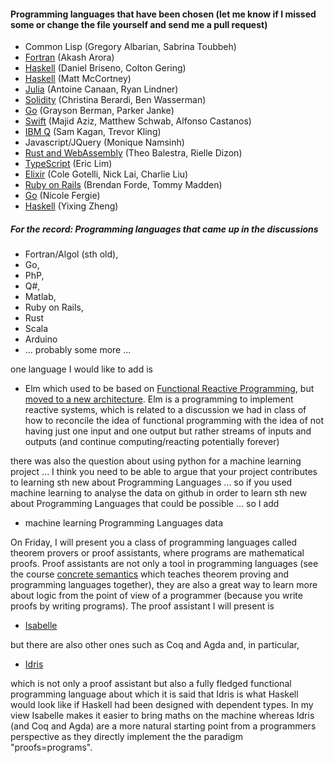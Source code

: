 

#### Programming languages that have been chosen (let me know if I missed some or change the file yourself and send me a pull request)

- Common Lisp (Gregory Albarian, Sabrina Toubbeh)
- [Fortran](https://arora110.wixsite.com/cpsc354) (Akash Arora)
- [Haskell](https://github.com/brisenodaniel/Prgrm_Lang_Project) (Daniel Briseno, Colton Gering)
- [Haskell](https://github.com/Hazmatt101/CPSC354-programming-languages) (Matt McCortney)
- [Julia](https://github.com/lindn100/CPSC354-Blog) (Antoine Canaan, Ryan Lindner)
- [Solidity](https://github.com/cberardi4/Programming-Languages) (Christina Berardi, Ben Wasserman)
- [Go](https://github.com/GraysonBerman/GoLangRepo) (Grayson Berman, Parker Janke)
- [Swift](https://github.com/schwa184/Swift-Blog) (Majid Aziz, Matthew Schwab, Alfonso Castanos)
- [IBM Q](https://onp4.com/@kagan105/~cpsc354-final-project---trevor-kling-and-sam-kagan) (Sam Kagan, Trevor Kling) 
- Javascript/JQuery (Monique Namsinh)
- [Rust and WebAssembly](https://github.com/tbalestra/RUST-and-Web-Assembly) (Theo Balestra, Rielle Dizon)
- [TypeScript](https://github.com/ereeq/proglangblog) (Eric Lim)
- [Elixir](https://github.com/ColeGotelli/Elixir) (Cole Gotelli, Nick Lai, Charlie Liu)
- [Ruby on Rails]( https://tommymadden.com/blog/programming_languages/index.php) (Brendan Forde, Tommy Madden)
- [Go](https://github.com/nfergie/PlBlog) (Nicole Fergie)
- [Haskell](https://yixingz.com/blog/) (Yixing Zheng)


##### For the record: Programming languages that came up in the discussions

- Fortran/Algol (sth old), 
- Go, 
- PhP, 
- Q#, 
- Matlab, 
- Ruby on Rails, 
- Rust
- Scala
- Arduino
- ... probably some more ... 

one language I would like to add is 

- Elm which used to be based on [Functional Reactive Programming](https://en.wikipedia.org/wiki/Functional_reactive_programming), but [moved to a new architecture](http://elm-lang.org/blog/farewell-to-frp). Elm is a programming to implement reactive systems, which is related to a discussion we had in class of how to reconcile the idea of functional programming with the idea of not having just one input and one output but rather streams of inputs and outputs (and continue computing/reacting potentially forever)

there was also the question about using python for a machine learning project ... I think you need to be able to argue that your project contributes to learning sth new about Programming Languages ... so if you used machine learning to analyse the data on github in order to learn sth new about Programming Languages that could be possible ... so I add

- machine learning Programming Languages data

On Friday, I will present you a class of programming languages called theorem provers or proof assistants, where programs are mathematical proofs. Proof assistants are not only a tool in programming languages (see the course [concrete semantics](http://concrete-semantics.org) which teaches theorem proving and programming languages together), they are also a great way to learn more about logic from the point of view of a programmer (because you write proofs by writing programs). The proof assistant I will present is

- [Isabelle](https://isabelle.in.tum.de)

but there are also other ones such as Coq and Agda and, in particular, 

- [Idris](http://docs.idris-lang.org/en/latest/tutorial/index.html)

which is not only a proof assistant but also a fully fledged functional programming language about which it is said that Idris is what Haskell would look like if Haskell had been designed with dependent types. In my view Isabelle makes it easier to bring maths on the machine whereas Idris (and Coq and Agda) are a more natural starting point from a programmers perspective as they directly implement the the paradigm "proofs=programs".
